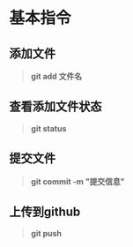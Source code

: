 
# 基本指令

## 添加文件

> **git add 文件名**

## 查看添加文件状态

> **git status**

## 提交文件

> **git commit -m "提交信息"**

## 上传到github

> **git push**